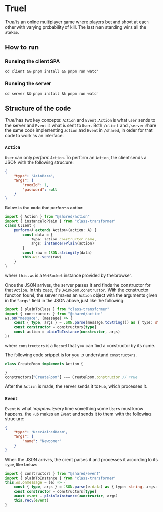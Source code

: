 # Truel
*Truel* is an online multiplayer game where players bet and shoot at each other with varying probability of kill. The last man standing wins all the stakes.
## How to run
### Running the client SPA
`cd client && pnpm install && pnpm run watch`
### Running the server
`cd server && pnpm install && pnpm run watch`
## Structure of the code
*Truel* has two key concepts: `Action` and `Event`. `Action` is what `User` sends to the server and `Event` is what is sent to `User`. Both `/client` and `/server` share the same code implementing `Action` and `Event` in `/shared`, in order for that code to work as an interface.
### `Action`
`User` can only *perform* `Action`. To perform an `Action`, the client sends a JSON with the following structure:
```JSON
{
    "type": "JoinRoom",
    "args": {
        "roomId": 1,
        "password": null
    }
}
```
Below is the code that performs action:
```typescript
import { Action } from "@shared/action"
import { instanceToPlain } from "class-transformer"
class Client {
    perform<A extends Action>(action: A) {
        const data = {
            type: action.constructor.name,
            args: instanceToPlain(action)
        }
        const raw = JSON.stringify(data)
        this.ws!.send(raw)
    }
}
```
where `this.ws` is a `WebSocket` instance provided by the browser.

Once the JSON arrives, the server parses it and finds the constructor for that `Action`. In this case, it's `JoinRoom.constructor`. With the constructor function found, the server makes an `Action` object with the arguments given in the `"args"` field in the JSON above, just like the following:
```typescript
import { plainToClass } from "class-transformer"
import { constructors } from "@shared/action"
ws.on("message", (message) => {
    const { type, args } = JSON.parse(message.toString()) as { type: string, args: any }
    const constructor = constructors[type]
    const action = plainToInstance(constructor, args)
})
```
where `constructors` is a `Record` that you can find a constructor by its name.

The following code snippet is for you to understand `constructors`.
```typescript
class CreateRoom implements Action {
    ...
}
constructors["CreateRoom"] === CreateRoom.constructor // true
```

After the `Action` is made, the server sends it to `Hub`, which processes it.

### `Event`
`Event` is what *happens*. Every time something some `User`s must know happens, the `Hub` makes an `Event` and sends it to them, with the following structure:
```JSON
{
    "type": "UserJoinedRoom",
    "args": {
        "name": "Newcomer"
    }
}
```
When the JSON arrives, the client parses it and processes it according to its `type`, like below:
```typescript
import { constructors } from "@shared/event"
import { plainToInstance } from "class-transformer"
this.ws.onmessage = (e) => {
    const { type, args } = JSON.parse(e.data) as { type: string, args: any }
    const constructor = constructors[type]
    const event = plainToInstance(constructor, args)
    this.recv(event)
}
```
